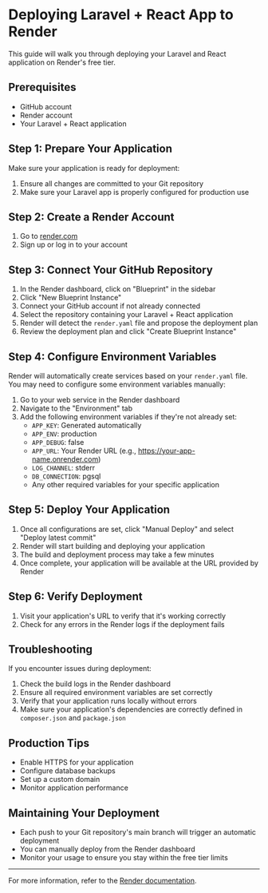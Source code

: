 # Deploying Laravel + React App to Render

This guide will walk you through deploying your Laravel and React application on Render's free tier.

## Prerequisites

- GitHub account
- Render account
- Your Laravel + React application

## Step 1: Prepare Your Application

Make sure your application is ready for deployment:

1. Ensure all changes are committed to your Git repository
2. Make sure your Laravel app is properly configured for production use

## Step 2: Create a Render Account

1. Go to [render.com](https://render.com)
2. Sign up or log in to your account

## Step 3: Connect Your GitHub Repository

1. In the Render dashboard, click on "Blueprint" in the sidebar
2. Click "New Blueprint Instance"
3. Connect your GitHub account if not already connected
4. Select the repository containing your Laravel + React application
5. Render will detect the `render.yaml` file and propose the deployment plan
6. Review the deployment plan and click "Create Blueprint Instance"

## Step 4: Configure Environment Variables

Render will automatically create services based on your `render.yaml` file. You may need to configure some environment variables manually:

1. Go to your web service in the Render dashboard
2. Navigate to the "Environment" tab
3. Add the following environment variables if they're not already set:
    - `APP_KEY`: Generated automatically
    - `APP_ENV`: production
    - `APP_DEBUG`: false
    - `APP_URL`: Your Render URL (e.g., https://your-app-name.onrender.com)
    - `LOG_CHANNEL`: stderr
    - `DB_CONNECTION`: pgsql
    - Any other required variables for your specific application

## Step 5: Deploy Your Application

1. Once all configurations are set, click "Manual Deploy" and select "Deploy latest commit"
2. Render will start building and deploying your application
3. The build and deployment process may take a few minutes
4. Once complete, your application will be available at the URL provided by Render

## Step 6: Verify Deployment

1. Visit your application's URL to verify that it's working correctly
2. Check for any errors in the Render logs if the deployment fails

## Troubleshooting

If you encounter issues during deployment:

1. Check the build logs in the Render dashboard
2. Ensure all required environment variables are set correctly
3. Verify that your application runs locally without errors
4. Make sure your application's dependencies are correctly defined in `composer.json` and `package.json`

## Production Tips

- Enable HTTPS for your application
- Configure database backups
- Set up a custom domain
- Monitor application performance

## Maintaining Your Deployment

- Each push to your Git repository's main branch will trigger an automatic deployment
- You can manually deploy from the Render dashboard
- Monitor your usage to ensure you stay within the free tier limits

---

For more information, refer to the [Render documentation](https://render.com/docs).
